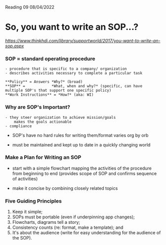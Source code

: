 Reading 09
08/04/2022



# So, you want to write an SOP...?
*https://www.thinkhdi.com/library/supportworld/2017/you-want-to-write-an-sop.aspx*


### SOP = standard operating procedure
    - procedure that is specific to a company/ organization 
    - describes activities necessary to complete a particular task

    **Policy** = Answers *Why?* (broad)
    **SOP** =            *What, when and why?* (specific, can have multiple SOP's that support one specific policy)
    **Work Instructions** = *How?* (aka: WI)


### Why are SOP's Important?
    - they steer organization to achieve mission/goals
        makes the goals actionable
    - compliance

- SOP's have no hard rules for writing them/format varies org by orb

- must be maintained and kept up to date in a quickly changing world


### Make a Plan for Writing an SOP

- start with a simple flowchart mapping the activities of the procedure from beginning to end (provides scope of SOP and confirms sequence of activities)

- make it concise by combining closely related topics


### Five Guiding Principles

1. Keep it simple; 
1. SOPs must be portable (even if underpinning app changes);
1. Flowcharts, diagrams tell a story; 
1. Consistency counts (re: format, make a template); and
1. It's about the audience (write for easy understanding for the audience of the SOP).





